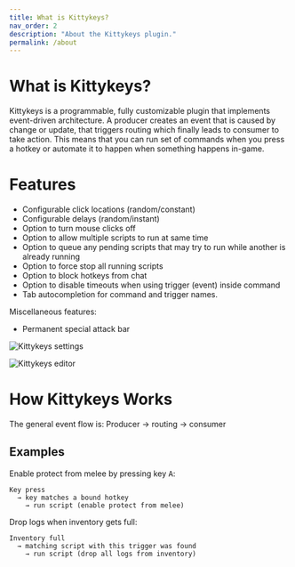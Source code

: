 ```yaml
---
title: What is Kittykeys?
nav_order: 2
description: "About the Kittykeys plugin."
permalink: /about
---
```


# What is Kittykeys?

Kittykeys is a programmable, fully customizable plugin that implements event-driven architecture. A producer creates an event that is caused by change or update, that triggers routing which finally leads to consumer to take action. This means that you can run set of commands when you press a hotkey or automate it to happen when something happens in-game.

# Features

- Configurable click locations (random/constant)
- Configurable delays (random/instant)
- Option to turn mouse clicks off
- Option to allow multiple scripts to run at same time
- Option to queue any pending scripts that may try to run while another is already running
- Option to force stop all running scripts
- Option to block hotkeys from chat
- Option to disable timeouts when using trigger (event) inside command
- Tab autocompletion for command and trigger names.

Miscellaneous features:
- Permanent special attack bar

![Kittykeys settings](https://i.imgur.com/JDt1pTs.png)

![Kittykeys editor](https://i.imgur.com/zRNzIa9.gif)

# How Kittykeys Works

The general event flow is: Producer → routing → consumer

## Examples

Enable protect from melee by pressing key <kbd>A</kbd>:  
```
Key press 
  → key matches a bound hotkey 
    → run script (enable protect from melee)
```

Drop logs when inventory gets full:  
```
Inventory full 
  → matching script with this trigger was found 
    → run script (drop all logs from inventory)  
````